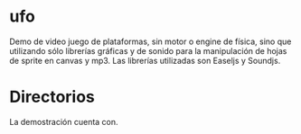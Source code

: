 # ufo
Demo de video juego de plataformas, sin motor o engine de física, sino que utilizando sólo librerías gráficas y de sonido para la manipulación de hojas de sprite en canvas y mp3. Las librerías utilizadas son Easeljs y Soundjs.

# Directorios
La demostración cuenta con.
